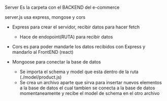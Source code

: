 Server Es la carpeta con el BACKEND del e-commerce

server.js usa express, mongose y cors

   - Express para crear el servidor, recibir datos para hacer fetch
        - Hace de endopoint(RUTA) para recibir datos

   - Cors es para poder mandarle los datos recibidos con Express y mandarlo al FrontEND (react)

   - Mongoose para conectar la base de datos
        - Se importa el schema y model que esta dentro de la ruta (./model/product.js)
        - Se crea un archivo aparte que sirva para insertar nuevos elementos a la base de datos el cual tambien
          se conecta a la base de datos momentaneamente y recibe el model de schema en el otro archivo